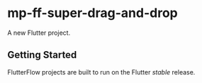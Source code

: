 # mp-ff-super-drag-and-drop

A new Flutter project.

## Getting Started

FlutterFlow projects are built to run on the Flutter _stable_ release.
